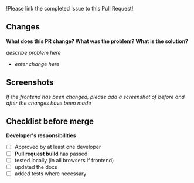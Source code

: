!Please link the completed Issue to this Pull Request!

## Changes
**What does this PR change? What was the problem? What is the solution?**

*describe problem here*
- *enter change here*

## Screenshots
*If the frontend has been changed, please add a screenshot of before and after the changes have been made*


## Checklist before merge

**Developer's responsibilities**
* [ ] Approved by at least one developer
* [ ] **Pull request build** has passed
* [ ] tested locally (in all browsers if frontend)
* [ ] updated the docs
* [ ] added tests where necessary
